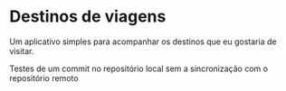 # Destinos de viagens

Um aplicativo simples para acompanhar os destinos que eu gostaria de visitar.

Testes de um commit no repositório local sem a sincronização com o repositório
remoto
